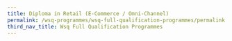 ```yaml
---
title: Diploma in Retail (E-Commerce / Omni-Channel)
permalink: /wsq-programmes/wsq-full-qualification-programmes/permalink
third_nav_title: Wsq Full Qualification Programmes
---
```


